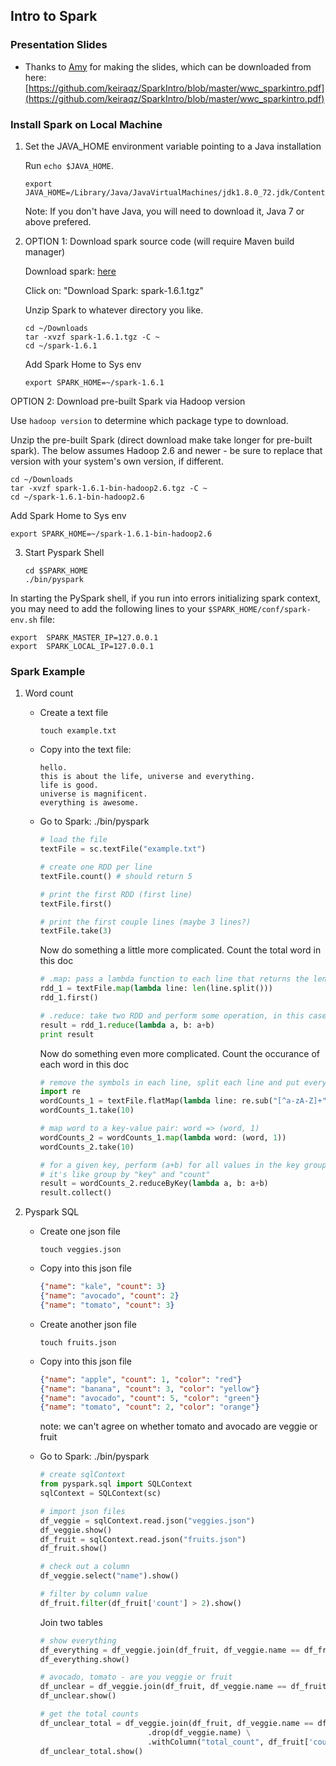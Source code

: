 ## Intro to Spark


### Presentation Slides

- Thanks to [Amy](https://github.com/eastcoastdaffodil) for making the slides, which can be downloaded from here:
[https://github.com/keiraqz/SparkIntro/blob/master/wwc_sparkintro.pdf](https://github.com/keiraqz/SparkIntro/blob/master/wwc_sparkintro.pdf)


### Install Spark on Local Machine

1. Set the JAVA_HOME environment variable pointing to a Java installation

	Run ```echo $JAVA_HOME```.


	```
	export JAVA_HOME=/Library/Java/JavaVirtualMachines/jdk1.8.0_72.jdk/Contents/Home
	```
	Note: If you don't have Java, you will need to download it, Java 7 or above prefered.


2. OPTION 1: Download spark source code (will require Maven build manager)

	Download spark: [here](http://spark.apache.org/downloads.html)

	Click on: "Download Spark: spark-1.6.1.tgz"

	Unzip Spark to whatever directory you like.

	```
	cd ~/Downloads
	tar -xvzf spark-1.6.1.tgz -C ~
	cd ~/spark-1.6.1
	```

	Add Spark Home to Sys env

	```
	export SPARK_HOME=~/spark-1.6.1
	```

  OPTION 2: Download pre-built Spark via Hadoop version

  Use ```hadoop version``` to determine which package type to download.

  Unzip the pre-built Spark (direct download make take longer for pre-built spark). The below assumes Hadoop 2.6 and newer - be sure to replace that version with your system's own version, if different.

  ```
  cd ~/Downloads
  tar -xvzf spark-1.6.1-bin-hadoop2.6.tgz -C ~
  cd ~/spark-1.6.1-bin-hadoop2.6
  ```

  Add Spark Home to Sys env

  ```
  export SPARK_HOME=~/spark-1.6.1-bin-hadoop2.6
  ```


3. Start Pyspark Shell

	```
	cd $SPARK_HOME
	./bin/pyspark
	```

  In starting the PySpark shell, if you run into errors initializing spark context, you may need to add the following lines to your `$SPARK_HOME/conf/spark-env.sh` file:

  ```
  export  SPARK_MASTER_IP=127.0.0.1
  export  SPARK_LOCAL_IP=127.0.0.1
  ```


### Spark Example

1. Word count

	- Create a text file

		```
		touch example.txt
		```

	- Copy into the text file:

		```
		hello.
		this is about the life, universe and everything.
		life is good.
		universe is magnificent.
		everything is awesome.
		```

	- Go to Spark: ./bin/pyspark

		```python
		# load the file
		textFile = sc.textFile("example.txt")

		# create one RDD per line
		textFile.count() # should return 5

		# print the first RDD (first line)
		textFile.first()

		# print the first couple lines (maybe 3 lines?)
		textFile.take(3)
		```

		Now do something a little more complicated. Count the total word in this doc

		```python
		# .map: pass a lambda function to each line that returns the length of the line
		rdd_1 = textFile.map(lambda line: len(line.split()))
		rdd_1.first()

		# .reduce: take two RDD and perform some operation, in this case, add up the length of two lines
		result = rdd_1.reduce(lambda a, b: a+b)
		print result
		```

		Now do something even more complicated. Count the occurance of each word in this doc

		```python
		# remove the symbols in each line, split each line and put everything together
		import re
		wordCounts_1 = textFile.flatMap(lambda line: re.sub("[^a-zA-Z]+", " ", line).split())
		wordCounts_1.take(10)

		# map word to a key-value pair: word => (word, 1)
		wordCounts_2 = wordCounts_1.map(lambda word: (word, 1))
		wordCounts_2.take(10)

		# for a given key, perform (a+b) for all values in the key group
		# it's like group by "key" and "count"
		result = wordCounts_2.reduceByKey(lambda a, b: a+b)
		result.collect()
		```


2. Pyspark SQL

	- Create one json file

		```
		touch veggies.json
		```

	- Copy into this json file

		```json
		{"name": "kale", "count": 3}
		{"name": "avocado", "count": 2}
		{"name": "tomato", "count": 3}
		```

	- Create another json file

		```
		touch fruits.json
		```

	- Copy into this json file

		```json
		{"name": "apple", "count": 1, "color": "red"}
		{"name": "banana", "count": 3, "color": "yellow"}
		{"name": "avocado", "count": 5, "color": "green"}
		{"name": "tomato", "count": 2, "color": "orange"}
		```
		note: we can't agree on whether tomato and avocado are veggie or fruit

	- Go to Spark: ./bin/pyspark

		```python
		# create sqlContext
		from pyspark.sql import SQLContext
		sqlContext = SQLContext(sc)

		# import json files
		df_veggie = sqlContext.read.json("veggies.json")
		df_veggie.show()
		df_fruit = sqlContext.read.json("fruits.json")
		df_fruit.show()

		# check out a column
		df_veggie.select("name").show()

		# filter by column value
		df_fruit.filter(df_fruit['count'] > 2).show()
		```

		Join two tables

		```python
		# show everything
		df_everything = df_veggie.join(df_fruit, df_veggie.name == df_fruit.name, 'outer')
		df_everything.show()

		# avocado, tomato - are you veggie or fruit
		df_unclear = df_veggie.join(df_fruit, df_veggie.name == df_fruit.name, 'inner').drop(df_veggie.name)
		df_unclear.show()

		# get the total counts
		df_unclear_total = df_veggie.join(df_fruit, df_veggie.name == df_fruit.name, 'inner') \
								.drop(df_veggie.name) \
								.withColumn("total_count", df_fruit['count'] + df_veggie['count'])
		df_unclear_total.show()
		```

